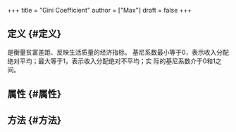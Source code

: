 +++
title = "Gini Coefficient"
author = ["Max"]
draft = false
+++

## 定义 {#定义}

是衡量贫富差距、反映生活质量的经济指标。
基尼系数最小等于0，表示收入分配绝对平均；最大等于1，表示收入分配绝对不平均；实
际的基尼系数介于0和1之间。


## 属性 {#属性}


## 方法 {#方法}
